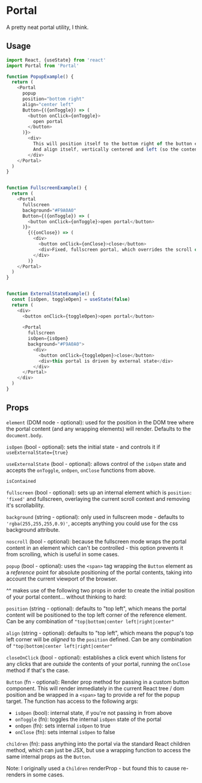 # Portal
A pretty neat portal utility, I think.

## Usage

```js
import React, {useState} from 'react'
import Portal from 'Portal'

function PopupExample() {
  return ( 
    <Portal
      popup  
      position="bottom right"
      align="center left"
      Button={({onToggle}) => (
        <button onClick={onToggle}>
          open portal
        </button>
      )}>
        <div>
          This will position itself to the bottom right of the button element.
          And align itself, vertically centered and left (so the content will flow out to the right.)
        </div>
    </Portal>
  )
}


function FullscreenExample() {
  return ( 
    <Portal
      fullscreen
      background="#F9A0A0"
      Button={({onToggle}) => (
        <button onClick={onToggle}>open portal</button>
      )}>
        {({onClose}) => (
          <div>
            <button onClick={onClose}>close</button>
            <div>Fixed, fullscreen portal, which overrides the scroll of the current context (in this case, the body)</div>
          </div>
        )}
    </Portal>
  )
}


function ExternalStateExample() {
  const [isOpen, toggleOpen] = useState(false)
  return (
    <div>
      <button onClick={toggleOpen}>open portal</button>
    
      <Portal
        fullscreen
        isOpen={isOpen}
        background="#F9A0A0">
          <div>
            <button onClick={toggleOpen}>close</button>
            <div>this portal is driven by external state</div>
          </div>
      </Portal>  
    </div>
  )
}
```

## Props

`element` (DOM node - optional): used for the position in the DOM tree where the portal content (and any wrapping elements) will render. Defaults to the `document.body`. 

`isOpen` (bool - optional): sets the initial state - and controls it if `useExternalState={true}`

`useExternalState` (bool - optional): allows control of the `isOpen` state and accepts the `onToggle`, `onOpen`, `onClose` functions from above.

`isContained`

`fullscreen` (bool - optional): sets up an internal element which is `position: 'fixed'` and fullscreen, overlaying the current scroll context and removing it's scrollability.

`background` (string - optional): only used in fullscreen mode - defaults to `'rgba(255,255,255,0.9)'`, accepts anything you could use for the css background attribute.

`noscroll` (bool - optional): because the fullscreen mode wraps the portal content in an element which can't be controlled - this option prevents it from scrolling, which is useful in some cases.

`popup` (bool - optional): uses the `<span>` tag wrapping the `Button` element as a _reference_ point for absolute positioning of the portal contents, taking into account the current viewport of the browser. 

^^ makes use of the following two props in order to create the initial position of your portal content... without thinking to hard:

`position` (string - optional): defaults to "top left", which means the portal content will be positioned to the top left corner of the reference element. Can be any combination of `"top|bottom|center left|right|center"`

`align` (string - optional): defaults to "top left", which means the popup's top left corner will be _aligned_ to the `position` defined. Can be any combination of `"top|bottom|center left|right|center"`

`closeOnClick` (bool - optional): establishes a click event which listens for any clicks that are _outside_ the contents of your portal, running the `onClose` method if that's the case.

`Button` (fn - optional): Render prop method for passing in a custom button component. This will render immediately in the current React tree / dom position and be wrapped in a `<span>` tag to provide a ref for the popup target. The function has access to the following args:
- `isOpen` (bool): internal state, if you're not passing in from above
- `onToggle` (fn): toggles the internal `isOpen` state of the portal
- `onOpen` (fn): sets internal `isOpen` to true
- `onClose` (fn): sets internal `isOpen` to false

`children` (fn): pass anything into the portal via the standard React children method, which can just be JSX, but use a wrapping function to access the same internal props as the `Button`.


Note: I originally used a `Children` renderProp - but found this to cause re-renders in some cases.
